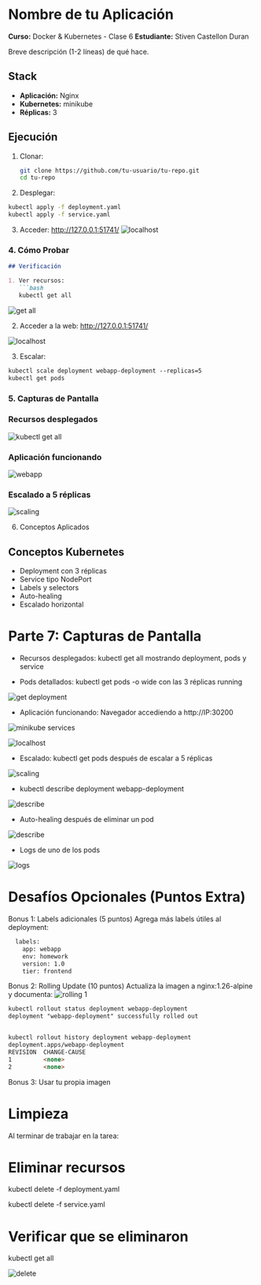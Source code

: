 # Nombre de tu Aplicación

**Curso:** Docker & Kubernetes - Clase 6
**Estudiante:** Stiven Castellon Duran

Breve descripción (1-2 líneas) de qué hace.


## Stack

- **Aplicación:** Nginx 
- **Kubernetes:** minikube
- **Réplicas:** 3

## Ejecución

1. Clonar:
   ```bash
   git clone https://github.com/tu-usuario/tu-repo.git
   cd tu-repo

2. Desplegar:

```bash
kubectl apply -f deployment.yaml
kubectl apply -f service.yaml
```

3. Acceder:
http://127.0.0.1:51741/
![localhost](screenshots/localhost.png)



### 4. Cómo Probar

```markdown
## Verificación

1. Ver recursos:
   ```bash
   kubectl get all
```
![get all](screenshots/kubectl-get-all.png)

2. Acceder a la web: http://127.0.0.1:51741/

![localhost](screenshots/localhost.png)


3. Escalar:
```markdown
kubectl scale deployment webapp-deployment --replicas=5
kubectl get pods
```


### 5. Capturas de Pantalla

### Recursos desplegados
![kubectl get all](screenshots/resources.png)

### Aplicación funcionando
![webapp](screenshots/webapp.png)


### Escalado a 5 réplicas
![scaling](screenshots/scaling.png)


6. Conceptos Aplicados

## Conceptos Kubernetes

- Deployment con 3 réplicas
- Service tipo NodePort
- Labels y selectors
- Auto-healing
- Escalado horizontal



# Parte 7: Capturas de Pantalla

- Recursos desplegados: kubectl get all mostrando deployment, pods y service


- Pods detallados: kubectl get pods -o wide con las 3 réplicas running

![get deployment](screenshots/kubectl-get-deployments.png)

- Aplicación funcionando: Navegador accediendo a http://IP:30200

![minikube services](screenshots/minikube-webapp-service.png)

![localhost](screenshots/localhost.png)

- Escalado: kubectl get pods después de escalar a 5 réplicas

![scaling](screenshots/scaling.png)

- kubectl describe deployment webapp-deployment

![describe](screenshots/kubectl-describe-deployment.png)

- Auto-healing después de eliminar un pod

![describe](screenshots/kubectl-auto-healing.png)

- Logs de uno de los pods

![logs](screenshots/kubectl-logs-pod.png)



# Desafíos Opcionales (Puntos Extra)

Bonus 1: Labels adicionales (5 puntos)
Agrega más labels útiles al deployment:

```markdown
  labels:
    app: webapp
    env: homework
    version: 1.0
    tier: frontend
```
Bonus 2: Rolling Update (10 puntos)
Actualiza la imagen a nginx:1.26-alpine y documenta:
![rolling 1](screenshots/rolling-update-1.png)

```markdown
kubectl rollout status deployment webapp-deployment
deployment "webapp-deployment" successfully rolled out


kubectl rollout history deployment webapp-deployment
deployment.apps/webapp-deployment 
REVISION  CHANGE-CAUSE
1         <none>
2         <none>
```

Bonus 3: Usar tu propia imagen 

# Limpieza
Al terminar de trabajar en la tarea:
# Eliminar recursos
kubectl delete -f deployment.yaml

kubectl delete -f service.yaml

# Verificar que se eliminaron
kubectl get all

![delete](screenshots/delete.png)
